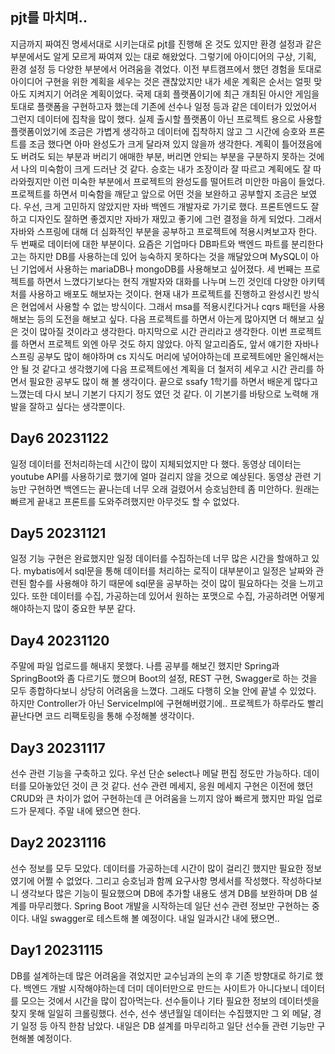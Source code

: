 ## pjt를 마치며..
지금까지 짜여진 명세서대로 시키는대로 pjt를 진행해 온 것도 있지만 환경 설정과 같은 부분에서도 알게 모르게 짜여져 있는 대로 해왔었다. 그렇기에 아이디어의 구상, 기획, 환경 설정 등 다양한 부분에서 어려움을 겪었다. 이전 부트캠프에서 했던 경험을 토대로 아이디어 구현을 위한 계획을 세우는 것은 괜찮았지만 내가 세운 계획은 순서는 얼핏 맞아도 지켜지기 어려운 계획이었다. 국제 대회 플랫폼이기에 최근 개최된 아시안 게임을 토대로 플랫폼을 구현하고자 했는데 기존에 선수나 일정 등과 같은 데이터가 있었어서 그런지 데이터에 집착을 많이 했다. 실제 출시할 플랫폼이 아닌 프로젝트 용으로 사용할 플랫폼이었기에 조금은 가볍게 생각하고 데이터에 집착하지 않고 그 시간에 승호와 프론트를 조금 했다면 아마 완성도가 크게 달라져 있지 않을까 생각한다. 계획이 틀어졌음에도 버려도 되는 부분과 버리기 애매한 부분, 버리면 안되는 부분을 구분하지 못하는 것에서 나의 미숙함이 크게 드러난 것 같다. 승호는 내가 조장이라 잘 따르고 계획에도 잘 따라와줬지만 이런 미숙한 부분에서 프로젝트의 완성도를 떨어트려 미안한 마음이 들었다. 프로젝트를 하면서 미숙함을 깨닫고 앞으로 어떤 것을 보완하고 공부할지 조금은 보였다.
우선, 크게 고민하지 않았지만 자바 백엔드 개발자로 가기로 했다. 프론트엔드도 잘하고 디자인도 잘하면 좋겠지만 자바가 재밌고 좋기에 그런 결정을 하게 되었다. 그래서 자바와 스프링에 대해 더 심화적인 부분을 공부하고 프로젝트에 적용시켜보고자 한다.
두 번째로 데이터에 대한 부분이다. 요즘은 기업마다 DB파트와 백엔드 파트를 분리한다고는 하지만 DB를 사용하는데 있어 능숙하지 못하다는 것을 깨달았으며 MySQL이 아닌 기업에서 사용하는 mariaDB나 mongoDB를 사용해보고 싶어졌다.
세 번째는 프로젝트를 하면서 느꼈다기보다는 현직 개발자와 대화를 나누며 느낀 것인데 다양한 아키텍처를 사용하고 배포도 해보자는 것이다. 현재 내가 프로젝트를 진행하고 완성시킨 방식은 현업에서 사용할 수 없는 방식이다. 그래서 msa를 적용시킨다거나 cqrs 패턴을 사용해보는 등의 도전을 해보고 싶다. 다음 프로젝트를 하면서 아는게 많아지면 더 해보고 싶은 것이 많아질 것이라고 생각한다.
마지막으로 시간 관리라고 생각한다. 이번 프로젝트를 하면서 프로젝트 외엔 아무 것도 하지 않았다. 아직 알고리즘도, 앞서 얘기한 자바나 스프링 공부도 많이 해야하며 cs 지식도 머리에 넣어야하는데 프로젝트에만 올인해서는 안 될 것 같다고 생각했기에 다음 프로젝트에선 계획을 더 철저히 세우고 시간 관리를 하면서 필요한 공부도 많이 해 볼 생각이다.
끝으로 ssafy 1학기를 하면서 배운게 많다고 느꼈는데 다시 보니 기본기 다지기 정도 였던 것 같다. 이 기본기를 바탕으로 노력해 개발을 잘하고 싶다는 생각뿐이다.


## Day6 20231122
일정 데이터를 전처리하는데 시간이 많이 지체되었지만 다 했다. 동영상 데이터는 youtube API를 사용하기로 했기에 얼마 걸리지 않을 것으로 예상된다. 동영상 관련 기능만 구현하면 백엔드는 끝나는데 너무 오래 걸렸어서 승호님한테 좀 미안하다. 원래는 빠르게 끝내고 프론트를 도와주려했지만 아무것도 할 수 없었다.

## Day5 20231121
일정 기능 구현은 완료했지만 일정 데이터를 수집하는데 너무 많은 시간을 할애하고 있다. mybatis에서 sql문을 통해 데이터를 처리하는 로직이 대부분이고 일정은 날짜와 관련된 함수를 사용해야 하기 때문에 sql문을 공부하는 것이 많이 필요하다는 것을 느끼고 있다. 또한 데이터를 수집, 가공하는데 있어서 원하는 포맷으로 수집, 가공하려면 어떻게 해야하는지 많이 중요한 부분 같다.

## Day4 20231120
주말에 파일 업로드를 해내지 못했다. 나름 공부를 해보긴 했지만 Spring과 SpringBoot와 좀 다르기도 했으며 Boot의 설정, REST 구현, Swagger로 하는 것을 모두 종합하다보니 상당히 어려움을 느꼈다. 그래도 다행히 오늘 안에 끝낼 수 있었다. 하지만 Controller가 아닌 ServiceImpl에 구현해버렸기에.. 프로젝트가 하루라도 빨리 끝난다면 코드 리팩토링을 통해 수정해볼 생각이다.

## Day3 20231117
선수 관련 기능을 구축하고 있다. 우선 단순 select나 메달 편집 정도만 가능하다. 데이터를 모아놓았던 것이 큰 것 같다. 선수 관련 메세지, 응원 메세지 구현은 이전에 했던 CRUD와 큰 차이가 없어 구현하는데 큰 어려움을 느끼지 않아 빠르게 했지만 파일 업로드가 문제다. 주말 내에 됐으면 한다.

## Day2 20231116
선수 정보를 모두 모았다. 데이터를 가공하는데 시간이 많이 걸리긴 했지만 필요한 정보였기에 어쩔 수 없었다. 그리고 승호님과 함께 요구사항 명세서를 작성했다. 작성하다보니 생각보다 많은 기능이 필요했으며 DB에 추가할 내용도 생겨 DB를 보완하며 DB 설계를 마무리했다. Spring Boot 개발을 시작하는데 일단 선수 관련 정보만 구현하는 중이다. 내일 swagger로 테스트해 볼 예정이다. 내일 일과시간 내에 됐으면..

## Day1 20231115
DB를 설계하는데 많은 어려움을 겪었지만 교수님과의 논의 후 기존 방향대로 하기로 했다. 백엔드 개발 시작해야하는데 더미 데이터만으로 만드는 사이트가 아니다보니 데이터를 모으는 것에서 시간을 많이 잡아먹는다. 선수들이나 기타 필요한 정보의 데이터셋을 찾지 못해 일일히 크롤링했다. 선수, 선수 생년월일 데이터는 수집했지만 그 외 메달, 경기 일정 등 아직 한참 남았다. 내일은 DB 설계를 마무리하고 일단 선수들 관련 기능만 구현해볼 예정이다.
